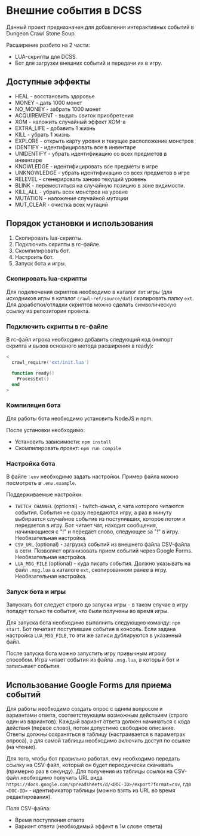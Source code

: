 # Внешние события в DCSS

Данный проект предназначен для добавления интерактивных событий в Dungeon Crawl Stone Soup.

Расширение разбито на 2 части:

- LUA-скрипты для DCSS.
- Бот для загрузки внешних событий и передачи их в игру.

## Доступные эффекты

- HEAL - восстановить здоровье
- MONEY - дать 1000 монет
- NO_MONEY - забрать 1000 монет
- ACQUIREMENT - выдать свиток приобретения
- XOM - наложить случайный эффект XOM-а
- EXTRA_LIFE - добавить 1 жизнь
- KILL - убрать 1 жизнь
- EXPLORE - открыть карту уровня и текущее расположение монстров
- IDENTIFY - идентифицировать все в инвентаре
- UNIDENTIFY - убрать идентификацию со всех предметов в инвентаре
- KNOWLEDGE - идентифицировать все предметы в игре
- UNKNOWLEDGE - убрать идентификацию со всех предметов в игре
- RELEVEL - сгенерировать заново текущий уровень
- BLINK - переместиться на случайную позицию в зоне видимости.
- KILL_ALL - убрать всех монстров на уровне
- MUTATION - наложение случайной мутации
- MUT_CLEAR - очистка всех мутаций

## Порядок установки и использования

1. Скопировать lua-скрипты.
2. Подключить скрипты в rc-файле.
3. Скомпилировать бот.
4. Настроить бот.
5. Запуск бота и игры.

### Скопировать lua-скрипты

Для подключения скриптов необходимо в каталог `dat` игры (для исходников игры в каталог `crawl-ref/source/dat`) скопировать папку `ext`.
Для доработки/отладки скриптов можно сделать символическую ссылку из репозитория проекта.

### Подключить скрипты в rc-файле

В rc-файл игрока необходимо добавить следующий код (импорт скрипта и вызов основного метода расширения в ready):

```lua
<
  crawl_require('ext/init.lua')

  function ready()
    ProcessExt()
  end
>
```

### Компиляция бота

Для работы бота необходимо установить NodeJS и npm.

После установки необходимо:

- Установить зависимости: `npm install`
- Скомпилировать проект: `npm run compile`

### Настройка бота

В файле `.env` необходимо задать настройки. Пример файла можно посмотреть в `.env.example`.

Поддерживаемые настройки:

- `TWITCH_CHANNEL` (optional) - twitch-канал, с чата которого читаются события. События не сразу передаются игру, а раз в минуту выбирается случайное событие из поступивших, которое потом и передается в игру. Бот читает чат, находит сообщения, начинающиеся с "!" и передает слово, следующее за "!" в игру. Необязательная настройка.
- `CSV_URL` (optional) - загрузка событий из внешнего файла CSV-файла в сети. Позволяет организовать прием событий через Google Forms. Необязательная настройка.
- `LUA_MSG_FILE` (optional) - куда писать события. Должно указывать на файл `.msg.lua` в каталоге `ext`, скопированном ранее в игру. Необязательная настройка.

### Запуск бота и игры

Запускать бот следует строго до запуска игры - в таком случае в игру попадут только те события, что были получены во время игры.

Для запуска бота необходимо выполнить следующую команду: `npm start`. Бот печатает поступившие события в консоль. Если задана настройка `LUA_MSG_FILE`, то эти же записи дублируются в указанный файл.

После запуска бота можно запустить игру привычным игроку способом. Игра читает события из файла `.msg.lua`, в который бот и записывает события.

## Использование Google Forms для приема событий

Для работы необходимо создать опрос с одним вопросом и вариантами ответа, соответствующим возможным действиям (строго один из вариантов). Каждый вариант ответа должен начинаться с кода действия (первое слово), потом допустимо свободное описание.
Ответы должны сохраняться в таблицу (настраивается в параметрах опроса), а для самой таблицы необходимо включить доступ по ссылке (на чтение).

Для того, чтобы бот правильно работал, ему необходимо передать ссылку на CSV-файл, который он будет переодически скачивать (примерно раз в секунду).
Для получения из таблицы ссылки на CSV-файл необходимо получить URL вида `https://docs.google.com/spreadsheets/d/<DOC-ID>/export?format=csv`, где `<DOC-ID>` - идентификатор таблицы (можно взять из URL во время редактирования).

Поля CSV-файла:

- Время поступления ответа
- Вариант ответа (необходимый эффект в 1м слове ответа)
